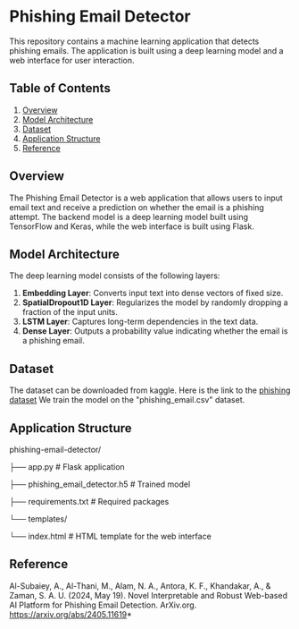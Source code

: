 # Phishing Email Detector

This repository contains a machine learning application that detects phishing emails. The application is built using a deep learning model and a web interface for user interaction.

## Table of Contents

1. [Overview](#overview)
2. [Model Architecture](#model-architecture)
3. [Dataset](#dataset)
4. [Application Structure](#application-structure)
5. [Reference](#Reference)

## Overview

The Phishing Email Detector is a web application that allows users to input email text and receive a prediction on whether the email is a phishing attempt. The backend model is a deep learning model built using TensorFlow and Keras, while the web interface is built using Flask.

## Model Architecture

The deep learning model consists of the following layers:

1. **Embedding Layer**: Converts input text into dense vectors of fixed size.
2. **SpatialDropout1D Layer**: Regularizes the model by randomly dropping a fraction of the input units.
3. **LSTM Layer**: Captures long-term dependencies in the text data.
4. **Dense Layer**: Outputs a probability value indicating whether the email is a phishing email.

## Dataset
The dataset can be downloaded from kaggle. Here is the link to the [phishing dataset]("https://www.kaggle.com/datasets/naserabdullahalam/phishing-email-dataset?select=phishing_email.csv.")
We train the model on the "phishing_email.csv" dataset. 

## Application Structure

phishing-email-detector/

├── app.py # Flask application

├── phishing_email_detector.h5 # Trained model

├── requirements.txt # Required packages

└── templates/

└── index.html # HTML template for the web interface

## Reference

Al-Subaiey, A., Al-Thani, M., Alam, N. A., Antora, K. F., Khandakar, A., & Zaman, S. A. U. (2024, May 19). Novel Interpretable and Robust Web-based AI Platform for Phishing Email Detection. ArXiv.org. https://arxiv.org/abs/2405.11619*
